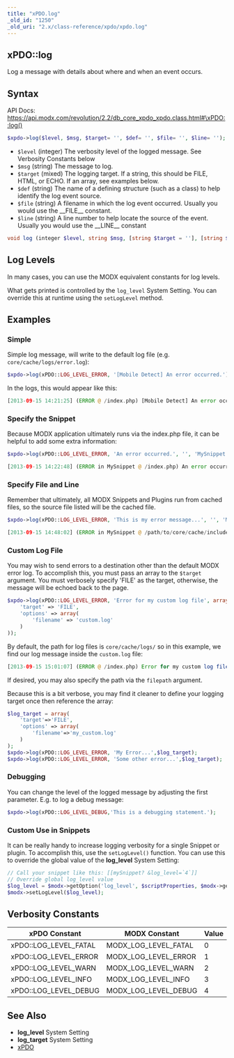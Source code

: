 ```yaml
---
title: "xPDO.log"
_old_id: "1250"
_old_uri: "2.x/class-reference/xpdo/xpdo.log"
---
```


## xPDO::log

Log a message with details about where and when an event occurs.

## Syntax

API Docs: <https://api.modx.com/revolution/2.2/db_core_xpdo_xpdo.class.html#\xPDO::log()>

``` php
$xpdo->log($level, $msg, $target= '', $def= '', $file= '', $line= '');
```

- `$level` (integer) The verbosity level of the logged message. See Verbosity Constants below
- `$msg` (string) The message to log.
- `$target` (mixed) The logging target. If a string, this should be FILE, HTML, or ECHO. If an array, see examples below.
- `$def` (string) The name of a defining structure (such as a class) to help identify the log event source.
- `$file` (string) A filename in which the log event occurred. Usually you would use the \_\_FILE\_\_ constant.
- `$line` (string) A line number to help locate the source of the event. Usually you would use the \_\_LINE\_\_ constant


``` php
void log (integer $level, string $msg, [string $target = ''], [string $def = ''], [string $file = ''], [string $line = ''])
```

## Log Levels

In many cases, you can use the MODX equivalent constants for log levels.

What gets printed is controlled by the `log_level` System Setting. You can override this at runtime using the `setLogLevel` method.

## Examples

### Simple

Simple log message, will write to the default log file (e.g. `core/cache/logs/error.log`):

``` php
$xpdo->log(xPDO::LOG_LEVEL_ERROR, '[Mobile Detect] An error occurred.');
```

In the logs, this would appear like this:

``` php
[2013-09-15 14:21:25] (ERROR @ /index.php) [Mobile Detect] An error occurred.
```

### Specify the Snippet

Because MODX application ultimately runs via the index.php file, it can be helpful to add some extra information:

``` php
$xpdo->log(xPDO::LOG_LEVEL_ERROR, 'An error occurred.', '', 'MySnippet');
```

``` php
[2013-09-15 14:22:48] (ERROR in MySnippet @ /index.php) An error occurred
```

### Specify File and Line

Remember that ultimately, all MODX Snippets and Plugins run from cached files, so the source file listed will be the cached file. 

``` php
$xpdo->log(xPDO::LOG_LEVEL_ERROR, 'This is my error message...', '', 'MySnippet', __FILE__, __LINE__);
```

``` php
[2013-09-15 14:48:02] (ERROR in MySnippet @ /path/to/core/cache/includes/elements/modsnippet/28.include.cache.php : 7) This is my error message...
```

### Custom Log File

You may wish to send errors to a destination other than the default MODX error log. To accomplish this, you must pass an array to the `$target` argument. You must verbosely specify 'FILE' as the target, otherwise, the message will be echoed back to the page.

``` php
$xpdo->log(xPDO::LOG_LEVEL_ERROR, 'Error for my custom log file', array(
    'target' => 'FILE',
    'options' => array(
        'filename' => 'custom.log'
    )
));
```

By default, the path for log files is `core/cache/logs/` so in this example, we find our log message inside the `custom.log` file:

``` php
[2013-09-15 15:01:07] (ERROR @ /index.php) Error for my custom log file
```

If desired, you may also specify the path via the `filepath` argument.

Because this is a bit verbose, you may find it cleaner to define your logging target once then reference the array:

``` php
$log_target = array(
    'target'=>'FILE',
    'options' => array(
        'filename'=>'my_custom.log'
    )
);
$xpdo->log(xPDO::LOG_LEVEL_ERROR, 'My Error...',$log_target);
$xpdo->log(xPDO::LOG_LEVEL_ERROR, 'Some other error...',$log_target);
```

### Debugging

You can change the level of the logged message by adjusting the first parameter. E.g. to log a debug message:

``` php
$xpdo->log(xPDO::LOG_LEVEL_DEBUG,'This is a debugging statement.');
```

### Custom Use in Snippets

It can be really handy to increase logging verbosity for a single Snippet or plugin. To accomplish this, use the `setLogLevel()` function. You can use this to override the global value of the **log\_level** System Setting:

``` php
// Call your snippet like this: [[mySnippet? &log_level=`4`]]
// Override global log_level value
$log_level = $modx->getOption('log_level', $scriptProperties, $modx->getOption('log_level'));
$modx->setLogLevel($log_level);
```

## Verbosity Constants

| xPDO Constant           | MODX Constant           | Value |
| ----------------------- | ----------------------- | ----- |
| xPDO::LOG\_LEVEL\_FATAL | MODX\_LOG\_LEVEL\_FATAL | 0     |
| xPDO::LOG\_LEVEL\_ERROR | MODX\_LOG\_LEVEL\_ERROR | 1     |
| xPDO::LOG\_LEVEL\_WARN  | MODX\_LOG\_LEVEL\_WARN  | 2     |
| xPDO::LOG\_LEVEL\_INFO  | MODX\_LOG\_LEVEL\_INFO  | 3     |
| xPDO::LOG\_LEVEL\_DEBUG | MODX\_LOG\_LEVEL\_DEBUG | 4     |

## See Also

- **log\_level** System Setting
- **log\_target** System Setting
- [xPDO](extending-modx/xpdo "xPDO")
